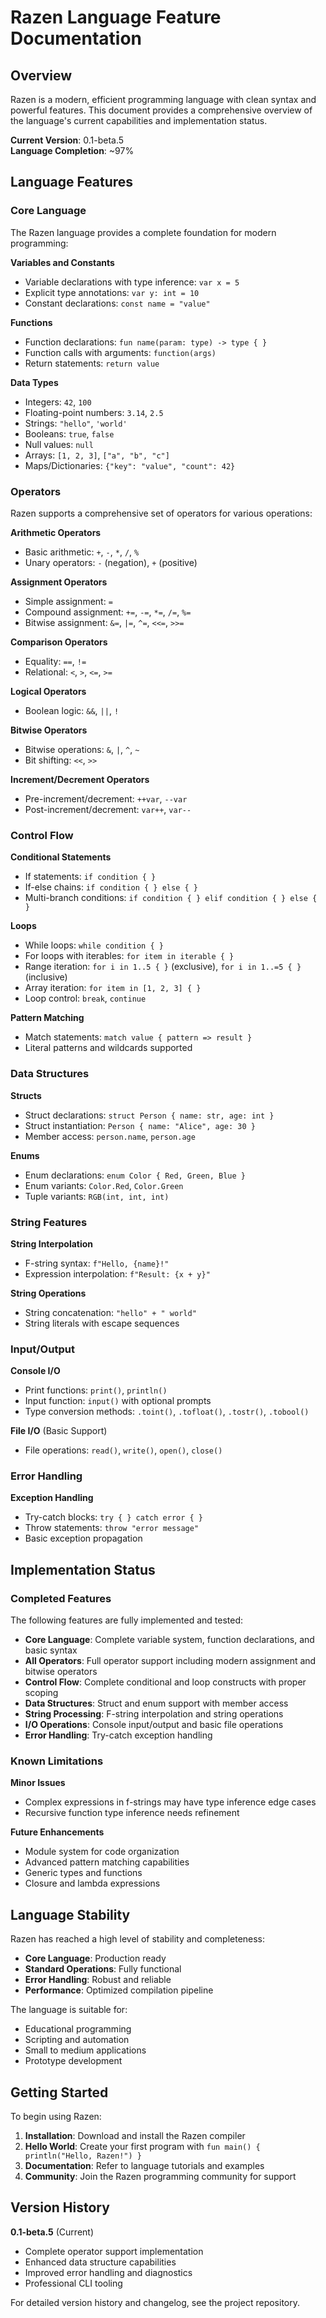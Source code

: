 # Razen Language Feature Documentation

## Overview

Razen is a modern, efficient programming language with clean syntax and powerful features. This document provides a comprehensive overview of the language's current capabilities and implementation status.

**Current Version**: 0.1-beta.5  
**Language Completion**: ~97%

## Language Features

### Core Language

The Razen language provides a complete foundation for modern programming:

**Variables and Constants**
- Variable declarations with type inference: `var x = 5`
- Explicit type annotations: `var y: int = 10`
- Constant declarations: `const name = "value"`

**Functions**
- Function declarations: `fun name(param: type) -> type { }`
- Function calls with arguments: `function(args)`
- Return statements: `return value`

**Data Types**
- Integers: `42`, `100`
- Floating-point numbers: `3.14`, `2.5`
- Strings: `"hello"`, `'world'`
- Booleans: `true`, `false`
- Null values: `null`
- Arrays: `[1, 2, 3]`, `["a", "b", "c"]`
- Maps/Dictionaries: `{"key": "value", "count": 42}`

### Operators

Razen supports a comprehensive set of operators for various operations:

**Arithmetic Operators**
- Basic arithmetic: `+`, `-`, `*`, `/`, `%`
- Unary operators: `-` (negation), `+` (positive)

**Assignment Operators**
- Simple assignment: `=`
- Compound assignment: `+=`, `-=`, `*=`, `/=`, `%=`
- Bitwise assignment: `&=`, `|=`, `^=`, `<<=`, `>>=`

**Comparison Operators**
- Equality: `==`, `!=`
- Relational: `<`, `>`, `<=`, `>=`

**Logical Operators**
- Boolean logic: `&&`, `||`, `!`

**Bitwise Operators**
- Bitwise operations: `&`, `|`, `^`, `~`
- Bit shifting: `<<`, `>>`

**Increment/Decrement Operators**
- Pre-increment/decrement: `++var`, `--var`
- Post-increment/decrement: `var++`, `var--`

### Control Flow

**Conditional Statements**
- If statements: `if condition { }`
- If-else chains: `if condition { } else { }`
- Multi-branch conditions: `if condition { } elif condition { } else { }`

**Loops**
- While loops: `while condition { }`
- For loops with iterables: `for item in iterable { }`
- Range iteration: `for i in 1..5 { }` (exclusive), `for i in 1..=5 { }` (inclusive)
- Array iteration: `for item in [1, 2, 3] { }`
- Loop control: `break`, `continue`

**Pattern Matching**
- Match statements: `match value { pattern => result }`
- Literal patterns and wildcards supported

### Data Structures

**Structs**
- Struct declarations: `struct Person { name: str, age: int }`
- Struct instantiation: `Person { name: "Alice", age: 30 }`
- Member access: `person.name`, `person.age`

**Enums**
- Enum declarations: `enum Color { Red, Green, Blue }`
- Enum variants: `Color.Red`, `Color.Green`
- Tuple variants: `RGB(int, int, int)`

### String Features

**String Interpolation**
- F-string syntax: `f"Hello, {name}!"`
- Expression interpolation: `f"Result: {x + y}"`

**String Operations**
- String concatenation: `"hello" + " world"`
- String literals with escape sequences

### Input/Output

**Console I/O**
- Print functions: `print()`, `println()`
- Input function: `input()` with optional prompts
- Type conversion methods: `.toint()`, `.tofloat()`, `.tostr()`, `.tobool()`

**File I/O** (Basic Support)
- File operations: `read()`, `write()`, `open()`, `close()`

### Error Handling

**Exception Handling**
- Try-catch blocks: `try { } catch error { }`
- Throw statements: `throw "error message"`
- Basic exception propagation

## Implementation Status

### Completed Features

The following features are fully implemented and tested:

- **Core Language**: Complete variable system, function declarations, and basic syntax
- **All Operators**: Full operator support including modern assignment and bitwise operators
- **Control Flow**: Complete conditional and loop constructs with proper scoping
- **Data Structures**: Struct and enum support with member access
- **String Processing**: F-string interpolation and string operations
- **I/O Operations**: Console input/output and basic file operations
- **Error Handling**: Try-catch exception handling

### Known Limitations

**Minor Issues**
- Complex expressions in f-strings may have type inference edge cases
- Recursive function type inference needs refinement

**Future Enhancements**
- Module system for code organization
- Advanced pattern matching capabilities
- Generic types and functions
- Closure and lambda expressions

## Language Stability

Razen has reached a high level of stability and completeness:

- **Core Language**: Production ready
- **Standard Operations**: Fully functional
- **Error Handling**: Robust and reliable
- **Performance**: Optimized compilation pipeline

The language is suitable for:
- Educational programming
- Scripting and automation
- Small to medium applications
- Prototype development

## Getting Started

To begin using Razen:

1. **Installation**: Download and install the Razen compiler
2. **Hello World**: Create your first program with `fun main() { println("Hello, Razen!") }`
3. **Documentation**: Refer to language tutorials and examples
4. **Community**: Join the Razen programming community for support

## Version History

**0.1-beta.5** (Current)
- Complete operator support implementation
- Enhanced data structure capabilities
- Improved error handling and diagnostics
- Professional CLI tooling

For detailed version history and changelog, see the project repository.
